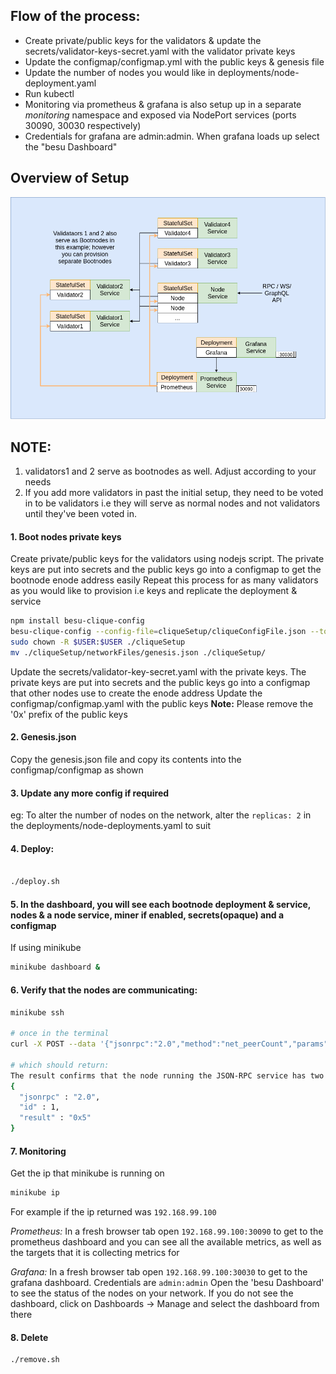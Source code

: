 ## Flow of the process:

- Create private/public keys for the validators & update the secrets/validator-keys-secret.yaml with the validator private keys
- Update the configmap/configmap.yml with the public keys & genesis file
- Update the number of nodes you would like in deployments/node-deployment.yaml
- Run kubectl
- Monitoring via prometheus & grafana is also setup up in a separate _monitoring_ namespace and exposed via NodePort services (ports 30090, 30030 respectively)
- Credentials for grafana are admin:admin. When grafana loads up select the "besu Dashboard"

## Overview of Setup

![Image ibft](../../images/ibft.png)

## NOTE:

1. validators1 and 2 serve as bootnodes as well. Adjust according to your needs
2. If you add more validators in past the initial setup, they need to be voted in to be validators i.e they will serve as normal nodes and not validators until they've been voted in.

#### 1. Boot nodes private keys

Create private/public keys for the validators using nodejs script. The private keys are put into secrets and the public keys go into a configmap to get the bootnode enode address easily
Repeat this process for as many validators as you would like to provision i.e keys and replicate the deployment & service

```bash
npm install besu-clique-config
besu-clique-config --config-file=cliqueSetup/cliqueConfigFile.json --to=cliqueSetup/networkFiles --private-key-file-name=key
sudo chown -R $USER:$USER ./cliqueSetup
mv ./cliqueSetup/networkFiles/genesis.json ./cliqueSetup/
```

Update the secrets/validator-key-secret.yaml with the private keys. The private keys are put into secrets and the public keys go into a configmap that other nodes use to create the enode address
Update the configmap/configmap.yaml with the public keys
**Note:** Please remove the '0x' prefix of the public keys

#### 2. Genesis.json

Copy the genesis.json file and copy its contents into the configmap/configmap as shown

#### 3. Update any more config if required

eg: To alter the number of nodes on the network, alter the `replicas: 2` in the deployments/node-deployments.yaml to suit

#### 4. Deploy:

```bash

./deploy.sh

```

#### 5. In the dashboard, you will see each bootnode deployment & service, nodes & a node service, miner if enabled, secrets(opaque) and a configmap

If using minikube

```bash
minikube dashboard &
```

#### 6. Verify that the nodes are communicating:

```bash
minikube ssh

# once in the terminal
curl -X POST --data '{"jsonrpc":"2.0","method":"net_peerCount","params":[],"id":1}' <besu_NODE_SERVICE_HOST>:8545

# which should return:
The result confirms that the node running the JSON-RPC service has two peers:
{
  "jsonrpc" : "2.0",
  "id" : 1,
  "result" : "0x5"
}

```

#### 7. Monitoring

Get the ip that minikube is running on

```bash
minikube ip
```

For example if the ip returned was `192.168.99.100`

_Prometheus:_
In a fresh browser tab open `192.168.99.100:30090` to get to the prometheus dashboard and you can see all the available metrics, as well as the targets that it is collecting metrics for

_Grafana:_
In a fresh browser tab open `192.168.99.100:30030` to get to the grafana dashboard. Credentials are `admin:admin` Open the 'besu Dashboard' to see the status of the nodes on your network. If you do not see the dashboard, click on Dashboards -> Manage and select the dashboard from there

#### 8. Delete

```
./remove.sh
```
